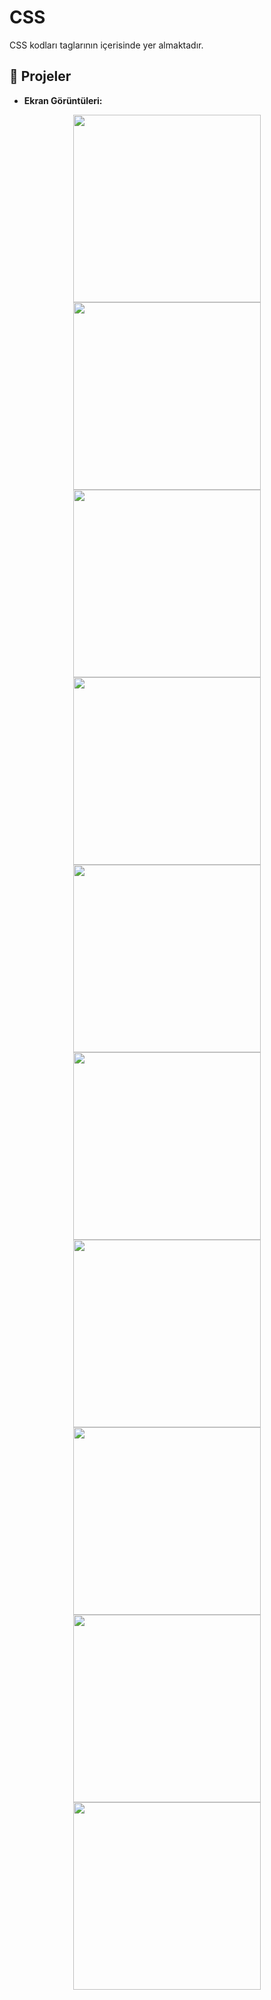 # CSS
CSS kodları <style></style> taglarının içerisinde yer almaktadır.

## 📁 **Projeler**

- **Ekran Görüntüleri:**
<div align="center">
  <img src="./photos/Anasayfa.png" width="300"/>
  <img src="./photos/Anasayfa_webTasarım.png" width="300"/>
  <img src="./photos/Anasayfa_YazılımUzmanlığı.png" width="300"/>
  <img src="./photos/checkbox.png" width="300"/>
  <img src="./photos/form.png" width="300"/>
  <img src="./photos/Kurslar.png" width="300"/>
  <img src="./photos/List.png" width="300"/>
  <img src="./photos/sayfa_düzeni.png" width="300"/>
  <img src="./photos/ses_video.png" width="300"/>
  <img src="./photos/tablo.png" width="300"/>
  
</div>
